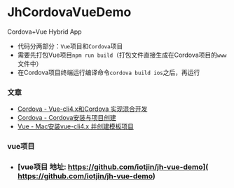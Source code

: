 # JhCordovaVueDemo
Cordova+Vue Hybrid App

- 代码分两部分：`Vue`项目和`Cordova`项目
- 需要先打包Vue项目`npm run build`（打包文件直接生成在Cordova项目的`www`文件中）
- 在Cordova项目终端运行编译命令`cordova build ios`之后，再运行

### 文章

- [Cordova - Vue-cli4.x和Cordova 实现混合开发](https://blog.csdn.net/iotjin/article/details/117560412)
- [Cordova - Cordova安装与项目创建](https://blog.csdn.net/iotjin/article/details/117549880)
- [Vue - Mac安装vue-cli4.x 并创建模板项目](https://blog.csdn.net/iotjin/article/details/116024403)

### vue项目

- ### [vue项目 地址:  https://github.com/iotjin/jh-vue-demo]( https://github.com/iotjin/jh-vue-demo)


